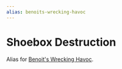 ```yaml
---
alias: benoits-wrecking-havoc
---
```

# Shoebox Destruction

Alias for [Benoit's Wrecking Havoc](benoits-wrecking-havoc.md).